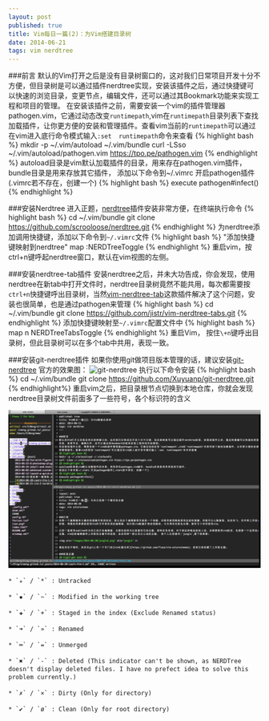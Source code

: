 ```yaml
---
layout: post
published: true
title: Vim每日一篇(2)：为Vim搭建目录树
date: 2014-06-21
tags: vim nerdtree
---
```


###前言
默认的Vim打开之后是没有目录树窗口的，这对我们日常项目开发十分不方便，但目录树是可以通过插件nerdtree实现，安装该插件之后，通过快捷键可以快速的浏览目录，变更节点，编辑文件，还可以通过其Bookmark功能来实现工程和项目的管理。
在安装该插件之前，需要安装一个vim的插件管理器pathogen.vim，它通过动态改变`runtimepath`,vim在`runtimepath`目录列表下查找加载插件，让你更方便的安装和管理插件。查看vim当前的`runtimepath`可以通过在vim进入底行命令模式输入`:set  runtimepath`命令来查看
{% highlight bash %}
mkdir -p ~/.vim/autoload ~/.vim/bundle
curl -LSso ~/.vim/autoload/pathogen.vim https://tpo.pe/pathogen.vim
{% endhighlight %}
autoload目录是vim默认加载插件的目录，用来存在pathogen.vim插件，bundle目录是用来存放其它插件，
添加以下命令到~/.vimrc 开启pathogen插件(.vimrc若不存在，创建一个)
{% highlight bash %}
execute pathogen#infect()
{% endhighlight %}

###安装Nerdtree
进入正题，[nerdtree](https://github.com/scrooloose/nerdtree)插件安装非常方便，在终端执行命令
{% highlight bash %}
cd ~/.vim/bundle
git clone https://github.com/scrooloose/nerdtree.git
{% endhighlight %}
为nerdtree添加调用快捷键，添加以下命令到`~/.vimrc`文件
{% highlight bash %}
"添加快捷键映射到nerdtree"
map <C-n> :NERDTreeToggle<CR>
{% endhighlight %}
重启vim，按ctrl+n键呼起nerdtree窗口，默认在vim视图的左侧。


###安装nerdtree-tab插件
安装nerdtree之后，并未大功告成，你会发现，使用nerdtree在新tab中打开文件时，nerdtree目录树竟然不能共用，每次都需要按`ctrl+n`快捷键呼出目录树，当然[vim-nerdtree-tab](https://github.com/jistr/vim-nerdtree-tabs)这款插件解决了这个问题，安装也很简单，也是通过pathogen来管理
{% highlight bash %}
cd ~/.vim/bundle
git clone https://github.com/jistr/vim-nerdtree-tabs.git
{% endhighlight %}
添加快捷键映射至`~/.vimrc`配置文件中
{% highlight bash %}
map <Leader>n <plug>NERDTreeTabsToggle<CR>
{% endhighlight %}
重启Vim， 按住`\+n`键呼出目录树，但此目录树可以在多个tab中共用，表现一致。

###安装git-nerdtree插件
如果你使用git做项目版本管理的话，建议安装[git-nerdtree](https://github.com/Xuyuanp/git-nerdtree)
官方的效果图：
<img src="https://camo.githubusercontent.com/3fe0388df11cb787f36e1fa108398fd3f757eef4/687474703a2f2f692e696d6775722e636f6d2f6a534377476a552e6769663f31" alt="git-nerdtree" />
执行以下命令安装
{% highlight bash %}
cd ~/.vim/bundle
git clone https://github.com/Xuyuanp/git-nerdtree.git
{% endhighlight%}
重启vim之后，把目录根节点切换到本地仓库，你就会发现nerdtree目录树文件前面多了一些符号，各个标识符的含义

<img src="/images/2014-06-21/nerdtree-git.png" alt="nerdtree-git" />

	* `✭` / `*` : Untracked

	* `✹` / `~` : Modified in the working tree

	* `✚` / `+` : Staged in the index (Exclude Renamed status)

	* `➜` / `»` : Renamed

	* `═` / `=` : Unmerged

	* `✖` / `-` : Deleted (This indicator can't be shown, as NERDTree doesn't display deleted files. I have no prefect idea to solve this problem currently.)

	* `✗` / `×` : Dirty (Only for directory)

	* `✔` / `ø` : Clean (Only for root directory)

